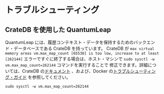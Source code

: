 # トラブルシューティング

## CrateDB を使用した QuantumLeap

QuantumLeap には、履歴コンテキスト・データを保持するためのバックエンド・データベースである CrateDB を持っています。
CrateDB が `max virtual memory areas vm.max_map_count [65530] is too low, increase to at least [262144]`
エラーですぐに終了する場合は、ホスト・マシンで `sudo sysctl -w vm.max_map_count=262144` コマンドを実行することで
修正できます。詳細については、CrateDB の[ドキュメント](https://crate.io/docs/crate/howtos/en/latest/admin/bootstrap-checks.html#bootstrap-checks)
、および、Docker の[トラブルシューティング・ガイド](https://crate.io/docs/crate/howtos/en/latest/deployment/containers/docker.html#troubleshooting)
を参照してください。

```
sudo sysctl -w vm.max_map_count=262144
```
